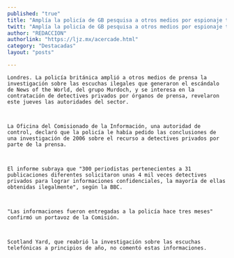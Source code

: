 ```yaml
---
published: "true"
title: "Amplía la policía de GB pesquisa a otros medios por espionaje telefónico"
twitt: "Amplía la policía de GB pesquisa a otros medios por espionaje telefónico"
author: "REDACCION"
authorlink: "https://ljz.mx/acercade.html"
category: "Destacadas"
layout: "posts"

---
```



  
    Londres. La policía británica amplió a otros medios de prensa la investigación sobre las escuchas ilegales que generaron el escándalo de News of the World, del grupo Murdoch, y se interesa en la contratación de detectives privados por órganos de prensa, revelaron este jueves las autoridades del sector.
  
  
  
    La Oficina del Comisionado de la Información, una autoridad de control, declaró que la policía le había pedido las conclusiones de una investigación de 2006 sobre el recurso a detectives privados por parte de la prensa.
  
  
  
    El informe subraya que "300 periodistas pertenecientes a 31 publicaciones diferentes solicitaron unas 4 mil veces detectives privados para lograr informaciones confidenciales, la mayoría de ellas obtenidas ilegalmente", según la BBC.
  
  
  
    "Las informaciones fueron entregadas a la policía hace tres meses" confirmó un portavoz de la Comisión.
  
  
  
    Scotland Yard, que reabrió la investigación sobre las escuchas telefónicas a principios de año, no comentó estas informaciones.
  

